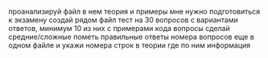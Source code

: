 проанализируй файл
в нем теория и примеры
мне нужно подготовиться к экзамену
создай рядом файл тест на 30 вопросов с вариантами ответов, минимум 10 из них с примерами кода
вопросы сделай средние/сложные
пометь правильные ответы номера вопросов еще в одном файле
и укажи номера строк в теории где по ним информация